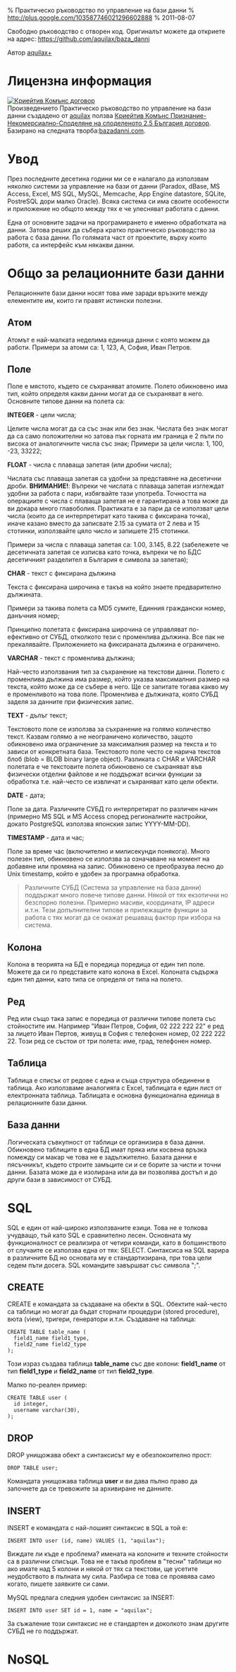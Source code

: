 % Практическо ръководство по управление на бази данни
% http://plus.google.com/103587746021296602888
% 2011-08-07

Свободно ръководство с отворен код. Оригиналът можете да откриете на адрес: <https://github.com/aquilax/baza_danni>

Автор [aquilax+](https://plus.google.com/103587746021296602888?rel=author)

# Лицензна информация

<a rel="license" href="http://creativecommons.org/licenses/by-nc-sa/2.5/bg/"><img alt="Криейтив Комънс договор" style="border-width:0" src="http://i.creativecommons.org/l/by-nc-sa/2.5/bg/88x31.png" /></a><br />Произведението <span xmlns:dct="http://purl.org/dc/terms/" href="http://purl.org/dc/dcmitype/Text" property="dct:title" rel="dct:type">Практическо ръководство по управление на бази данни</span> създадено от <a xmlns:cc="http://creativecommons.org/ns#" href="http://bazadanni.com/" property="cc:attributionName" rel="cc:attributionURL">aquilax</a> ползва <a rel="license" href="http://creativecommons.org/licenses/by-nc-sa/2.5/bg/">Криейтив Комънс Признание-Некомерсиално-Споделяне на споделеното 2.5 България договор</a>.<br />Базирано на следната творба:<a xmlns:dct="http://purl.org/dc/terms/" href="http://bazadanni.com/book/" rel="dct:source">bazadanni.com</a>.


# Увод

През последните десетина години ми се е налагало да използвам няколко системи за управление на бази от данни (Paradox, dBase, MS Access, Excel, MS SQL, MySQL, Memcache, App Engine datastore, SQLite, PostreSQL дори малко Oracle). Всяка система си има своите особености и приложение но общото между тях е че улесняват работата с данни.

Една от основните задачи на програмирането е именно обработката на данни. Затова реших да събера кратко практическо ръководство за работа с база данни. По голямата част от проектите, върху които работя, са интерфейс към някакви данни.

# Общо за релационните бази данни

Релационните бази данни носят това име заради връзките между елементите им, които ги правят истински полезни.

## Атом

Атомът е най-малката неделима единица данни с която можем да работи. Примери за атоми са: 1, 123, А, София, Иван Петров.

## Поле

Поле е мястото, където се съхраняват атомите. Полето обикновено има тип, който определя какви данни могат да се съхраняват в него. Основните типове данни на полета са:

**INTEGER** - цели числа;

Целите числа могат да са със знак или без знак. Числата без знак могат да са само положителни но затова пък горната им граница е 2 пъти по висока от аналогичните числа със знак; Примери за цели числа: 1, 100, -23, 33222;

  **FLOAT** - числа с плаваща запетая (или дробни числа);

Числата със плаваща запетая са удобни за представяне на десетични дроби. **ВНИМАНИЕ!**: Въпреки че числата с плаваща запетая изглеждат удобни за работа с пари, избягвайте тази употреба. Точността на операциите с числа с плаваща запетая не е гарантирана а това може да ви докара много главоболия. Практиката е за пари да се използват цели числа (които да се интерпретират като такива с фиксирана точка), иначе казано вместо да записвате 2.15 за сумата от 2 лева и 15 стотинки, използвайте цяло число и запишете 215 стотинки.

Примери за числа с плаваща запетая са: 1.00, 3.145, 8.22 (забележете че десетичната запетая се изписва като точка, въпреки че по БДС десетичният разделител в България е символа за запетая);

  **CHAR** - текст с фиксирана дължина

Текста с фиксирана широчина е такъв на който знаете предварително дължината. 

Примери за такива полета са MD5 сумите, Единния граждански номер, данъчния номер;

Принципно полетата с фиксирана широчина се управляват по-ефективно от СУБД, отколкото тези с променлива дължина. Все пак не прекалявайте. Приложението на фиксираната дължина е ограничено.
 
  **VARCHAR** - текст с променлива дължина;
  
Най-често използвания тип за съхранение на текстови данни. Полето с променлива дължина има размер, който указва максималния размер на текста, който може да се събере в него. Ще се запитате тогава какво му е променливото на това поле. Променлива е дължината, която СУБД заделя за данните при физическия запис.

  **TEXT** - дълъг текст;

Текстовото поле се използва за съхранение на голямо количество текст. Казвам голямо а не неограничено количество, защото обикновено има ограничение за максималния размер на текста и то зависи от конкретната база. Текстовото поле често се нарича текстов блоб (blob = BLOB binary large object). Разликата с CHAR и VARCHAR полетата е че текстовите полета обикновено се съхраняват във физически отделни файлове и не поддържат всички функции за обработка т.е. най-често се извличат и съхраняват като цели обекти.
  
  **DATE** - дата;
  
Поле за дата. Различните СУБД го интерпретират по различен начин (примерно MS SQL и MS Access според регионалните настройки, докато PostgreSQL използва японския запис YYYY-MM-DD).

  **TIMESTAMP** - дата и час;

Поле за време час (включително и милисекунди понякога). Много полезен тип, обикновено се използва за означаване на момент на добавяне или промяна на запис. Обикновено се преобразува лесно до Unix timestamp, който е удобен за програмна обработка.

>  Различните СУБД (Система за управление на база данни) поддържат много повече типове данни. Някой от тях екзотични но безспорно полезни. Примерно масиви, координати, IP адреси и.т.н. Тези допълнителни типове и прилежащите функции за работа с тях могат да се окажат решаващ фактор при избора на система.

## Колона

Колона в теорията на БД е поредица поредица от един тип поле. Можете да си го представите като колона в Excel. Колоната съдържа един тип данни, като типа се определя от типа на полето.

## Ред

Ред или също така запис е поредица от различни типове полета със стойностите им. Например "Иван Петров, София, 02 222 222 22" е ред за лицето Иван Пертов, живущ в София с телефонен номер, 02 222 222 22. Този ред се състои от три полета: име, град, телефонен номер.

## Таблица

Таблица е списък от редове с една и съща структура обединени в таблица. Ако използваме аналогията с Excel, таблицата е един лист от електронната таблица. Таблицата е основна функционална единица в релационните бази данни.

## База данни

Логическата съвкупност от таблици се организира в база данни. Обикновено таблиците в една БД имат пряка или косвена връзка помежду си макар че това не е задължително. Базата данни е пясъчникът, където строите замъците си и се борите за чисти и точни данни. Базата може да е изолирана или да ви позволява достъп и до други бази в зависимост от СУБД.


# SQL

SQL е един от най-широко използваните езици. Това не е толкова учудващо, тъй като SQL е сравнително лесен. Основната му функционалност се реализира от четири команди, като в болшинството от случаите се използва една от тях: SELECT. Синтаксиса на SQL варира в различните БД но основата му е стандартизирана, при това цели седем пъти досега. SQL командите завършват със символа ";".

## CREATE

CREATE е командата за създаване на обекти в SQL. Обектите най-често са таблици но могат да бъдат сторнати процедури (stored procedure), вюта (view), тригери, генератори и.т.н. Създаване на таблица:

~~~ {.sql}
CREATE TABLE table_name (
  field1_name field1_type,
  field2_name field2_type
);
~~~

Този израз създава таблица **table_name** със две колони: **field1_name** от тип **field1_type** и **field2_name** от тип **field2_type**.

Малко по-реален пример:


~~~ {.sql}
CREATE TABLE user (
  id integer,
  username varchar(30),
);
~~~


## DROP

DROP унищожава обект а синтаксисът му е обезпокоително прост:

~~~ {.sql}
DROP TABLE user;
~~~

Командата унищожава таблица **user** и ви дава пълно право да започнете да се тревожите за архивиране не данните.

## INSERT

INSERT е командата с най-лошият синтаксис в SQL а той е:

~~~ {.sql}
INSERT INTO user (id, name) VALUES (1, "aquilax");
~~~

Виждате ли къде е проблема? имената на колоните и техните стойности са в различни списъци. Това не е такъв проблем в "тесни" таблици но ако имате над 5 колони и някой от тях са текстови, ще усетите неудобството в пълната му сила. Разбира се това се проявява само когато, пишете заявките си сами. 

MySQL предлага следния удобен синтаксис за INSERT:

~~~ {.sql}
INSERT INTO user SET id = 1, name = "aquilax";
~~~~

За съжаление този синтаксис не е стандартен и доколкото знам другите СУБД не го поддържат.

# NoSQL

